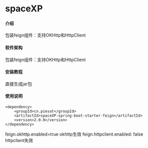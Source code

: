 # spaceXP

#### 介绍
包装feign组件：支持OKHttp和HttpClient

#### 软件架构
包装feign组件：支持OKHttp和HttpClient

#### 安装教程
直接生成jar包
#### 使用说明
    <dependency>
        <groupId>cn.piesat</groupId>
        <artifactId>spaceXP-spring-boot-starter-feign</artifactId>
        <version>2.0.0</version>
    </dependency>
feign.okhttp.enabled=true okhttp生效
feign.httpclient.enabled: false httpclient失效

